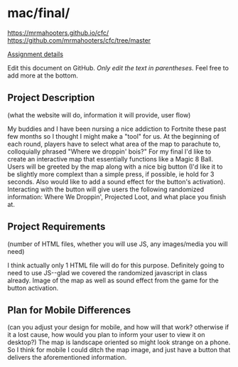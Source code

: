 # mac/final/

https://mrmahooters.github.io/cfc/
https://github.com/mrmahooters/cfc/tree/master

[Assignment details](/homework/final)

Edit this document on GitHub. _Only edit the text in parentheses._ Feel free to add more at the bottom.

## Project Description

(what the website will do, information it will provide, user flow)

My buddies and I have been nursing a nice addiction to Fortnite these past few months so I thought I might make a "tool" for us. At the beginning of each round, players have to select what area of the map to parachute to, colloquially phrased "Where we droppin' bois?" For my final I'd like to create an interactive map that essentially functions like a Magic 8 Ball. Users will be greeted by the map along with a nice big button (I'd like it to be slightly more complext than a simple press, if possible, ie hold for 3 seconds. Also would like to add a sound effect for the button's activation). Interacting with the button will give users the following randomized information: Where We Droppin', Projected Loot, and what place you finish at.

## Project Requirements

(number of HTML files, whether you will use JS, any images/media you will need)

I think actually only 1 HTML file will do for this purpose. Definitely going to need to use JS--glad we covered the randomized javascript in class already. Image of the map as well as sound effect from the game for the button activation. 

## Plan for Mobile Differences

(can you adjust your design for mobile, and how will that work? otherwise if it a lost cause, how would you plan to inform your user to view it on desktop?)
The map is landscape oriented so might look strange on a phone. So I think for mobile I could ditch the map image, and just have a button that delivers the aforementioned information. 
